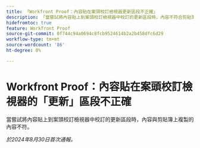```yaml
---
title: 「Workfront Proof：內容貼在案頭校訂檢視器更新區段不正確」
description: 「當嘗試將內容貼上到案頭校訂檢視器中校訂的更新區段時，內容不符合剪貼簿上複製的內容。」
hidefromtoc: true
feature: Workfront Proof
source-git-commit: 0f744c94a0694c8fcb9524614b2a2b458dfc6d29
workflow-type: tm+mt
source-wordcount: '86'
ht-degree: 0%

---
```


# Workfront Proof：內容貼在案頭校訂檢視器的「更新」區段不正確

當嘗試將內容貼上到案頭校訂檢視器中校訂的更新區段時，內容與剪貼簿上複製的內容不符。

_於2024年8月30日首次通報。_
